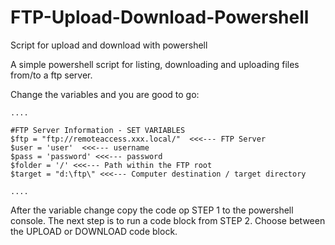 # FTP-Upload-Download-Powershell
Script for upload and download with powershell

A simple powershell script for listing, downloading and uploading files from/to a ftp server.

Change the variables and you are good to go:

```
....

#FTP Server Information - SET VARIABLES
$ftp = "ftp://remoteaccess.xxx.local/"  <<<--- FTP Server
$user = 'user'  <<<--- username
$pass = 'password' <<<--- password
$folder = '/' <<<--- Path within the FTP root
$target = "d:\ftp\" <<<--- Computer destination / target directory

....
```

After the variable change copy the code op STEP 1 to the powershell console. The next step is to run a code block from STEP 2. Choose between the UPLOAD or DOWNLOAD code block.
